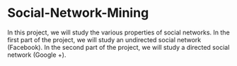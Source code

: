 # Social-Network-Mining
In this project, we will study the various properties of social networks. In the first part of the project, we will study an undirected social network (Facebook). In the second part of the project, we will study a directed social network (Google +).
